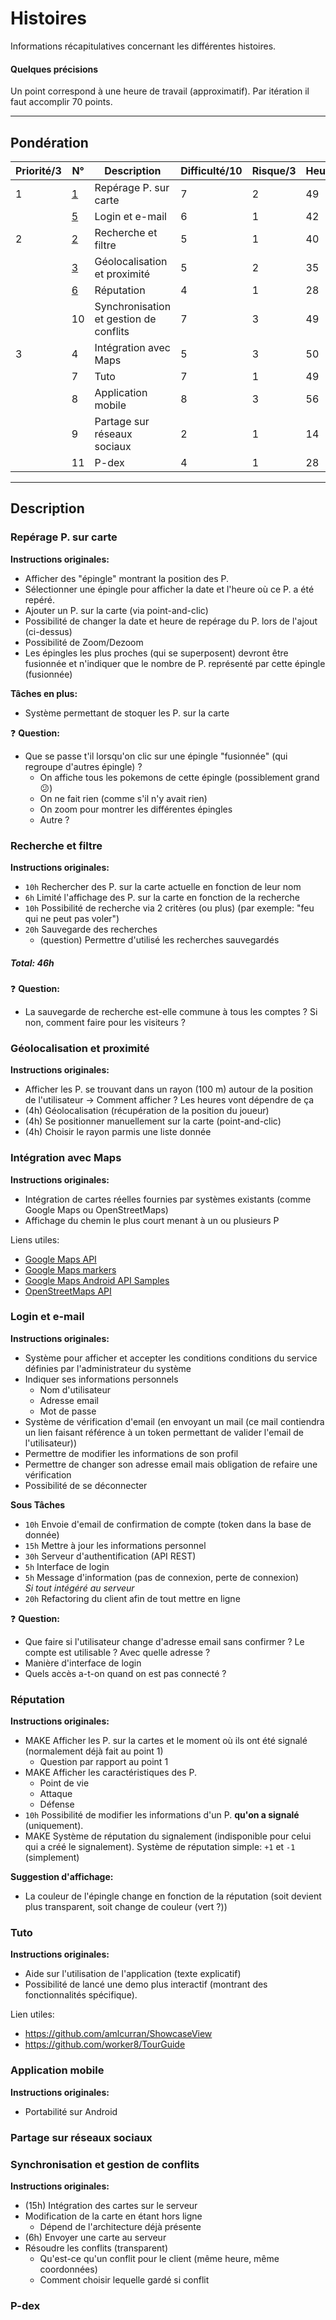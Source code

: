 # Histoires
Informations récapitulatives concernant les différentes histoires.

#### Quelques précisions
Un point correspond à une heure de travail (approximatif).  Par itération il faut accomplir 70 
points.


----------------------


## Pondération
| Priorité/3 | N° | Description | Difficulté/10 | Risque/3 | Heures/? | Points |
| ------ | ------ | ------ | ------ | ------ | ------ | ------ |
| 1 | [1](#repérage-p-sur-carte) | Repérage P. sur carte | 7 | 2 | 49 | / |
|   | [5](#login-et-e-mail) | Login et e-mail | 6 | 1 | 42 |  |
| 2 | [2](#recherche-et-filtre) | Recherche et filtre | 5 | 1 | 40 |  |
|   | [3](#géolocalisation-et-proximité) | Géolocalisation et proximité | 5 | 2 | 35 |  |
|   | [6](#réputation) | Réputation | 4 | 1 | 28 | / |
|   | 10 | Synchronisation et gestion de conflits | 7 | 3 | 49 |  |
| 3 | 4 | Intégration avec Maps | 5 | 3 | 50 | / |
|   | 7 | Tuto | 7 | 1 | 49 |  |
|   | 8 | Application mobile | 8 | 3 | 56 |  |
|   | 9 | Partage sur réseaux sociaux | 2 | 1 | 14 |  |
|   | 11 | P-dex | 4 | 1 | 28 |  |


----------------------


## Description


### Repérage P. sur carte
**Instructions originales:**           
- Afficher des "épingle" montrant la position des P.
- Sélectionner une épingle pour afficher la date et l'heure où ce P. a été repéré.
- Ajouter un P. sur la carte (via point-and-clic)
- Possibilité de changer la date et heure de repérage du P. lors de l'ajout (ci-dessus)
- Possibilité de Zoom/Dezoom
- Les épingles les plus proches (qui se superposent) devront être fusionnée et n'indiquer que le
nombre de P. représenté par cette épingle (fusionnée)

**Tâches en plus:**          
- Système permettant de stoquer les P. sur la carte

:question: **Question:**       
- Que se passe t'il lorsqu'on clic sur une épingle "fusionnée" (qui regroupe d'autres épingle) ?
    - On affiche tous les pokemons de cette épingle (possiblement grand :confused:)
    - On ne fait rien (comme s'il n'y avait rien)
    - On zoom pour montrer les différentes épingles
    - Autre ?


### Recherche et filtre
**Instructions originales:**           
- `10h` Rechercher des P. sur la carte actuelle en fonction de leur nom 
- `6h` Limité l'affichage des P. sur la carte en fonction de la recherche 
- `10h` Possibilité de recherche via 2 critères (ou plus) (par exemple: "feu qui ne peut pas voler") 
- `20h` Sauvegarde des recherches
    - (question) Permettre d'utilisé les recherches sauvegardés

##### Total: 46h


:question: **Question:**       
- La sauvegarde de recherche est-elle commune à tous les comptes ?  Si non, comment faire pour 
les visiteurs ?


### Géolocalisation et proximité
**Instructions originales:**           
- Afficher les P. se trouvant dans un rayon (100 m) autour de la position de l'utilisateur
    -> Comment afficher ?  Les heures vont dépendre de ça
- (4h) Géolocalisation (récupération de la position du joueur)
- (4h) Se positionner manuellement sur la carte (point-and-clic)
- (4h) Choisir le rayon parmis une liste donnée


### Intégration avec Maps
**Instructions originales:**           
- Intégration de cartes réelles fournies par systèmes existants (comme Google Maps ou OpenStreetMaps)
- Affichage du chemin le plus court menant à un ou plusieurs P

Liens utiles:
- [Google Maps API](https://developers.google.com/maps/-)
- [Google Maps markers](https://developers.google.com/maps/documentation/android-api/marker)
- [Google Maps Android API Samples](https://github.com/googlemaps/android-samples)
- [OpenStreetMaps API](http://wiki.openstreetmap.org/wiki/API_v0.6)


### Login et e-mail
**Instructions originales:**           
- Système pour afficher et accepter les conditions conditions du service définies par 
l'administrateur du système
- Indiquer ses informations personnels
    - Nom d'utilisateur
    - Adresse email
    - Mot de passe
- Système de vérification d'email (en envoyant un mail (ce mail contiendra un lien faisant 
référence à un token permettant de valider l'email de l'utilisateur))
- Permettre de modifier les informations de son profil
- Permettre de changer son adresse email mais obligation de refaire une vérification
- Possibilité de se déconnecter
                 
**Sous Tâches**                
- `10h` Envoie d'email de confirmation de compte (token dans la base de donnée)
- `15h` Mettre à jour les informations personnel
- `30h` Serveur d'authentification (API REST)
- `5h` Interface de login
- `5h` Message d'information (pas de connexion, perte de connexion)       
_Si tout intégéré au serveur_          
- `20h` Refactoring du client afin de tout mettre en ligne


:question: **Question:**       
- Que faire si l'utilisateur change d'adresse email sans confirmer ?  Le compte est utilisable ?
Avec quelle adresse ?
- Manière d'interface de login
- Quels accès a-t-on quand on est pas connecté ?


### Réputation
**Instructions originales:**           
- MAKE Afficher les P. sur la cartes et le moment où ils ont été signalé (normalement déjà fait au point 1)
    - Question par rapport au point 1
- MAKE Afficher les caractéristiques des P.
    - Point de vie
    - Attaque
    - Défense
- `10h` Possibilité de modifier les informations d'un P. **qu'on a signalé** (uniquement).
- MAKE Système de réputation du signalement (indisponible pour celui qui a créé le signalement).  Système
de réputation simple: `+1` et `-1` (simplement)

**Suggestion d'affichage:**               
- La couleur de l'épingle change en fonction de la réputation (soit devient plus transparent, soit
change de couleur (vert ?))


### Tuto
**Instructions originales:**           
- Aide sur l'utilisation de l'application (texte explicatif)
- Possibilité de lancé une demo plus interactif (montrant des fonctionnalités spécifique).
          
Lien utiles:
- https://github.com/amlcurran/ShowcaseView
- https://github.com/worker8/TourGuide


### Application mobile
**Instructions originales:**           
- Portabilité sur Android
           

### Partage sur réseaux sociaux


### Synchronisation et gestion de conflits
**Instructions originales:**           
- (15h) Intégration des cartes sur le serveur 
- Modification de la carte en étant hors ligne
    - Dépend de l'architecture déjà présente
- (6h) Envoyer une carte au serveur
- Résoudre les conflits (transparent)
    - Qu'est-ce qu'un conflit pour le client (même heure, même coordonnées)
    - Comment choisir lequelle gardé si conflit



### P-dex


